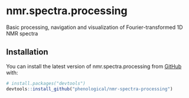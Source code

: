 
# nmr.spectra.processing

<!-- badges: start -->
<!-- badges: end -->

Basic processing, navigation and visualization of Fourier-transformed 1D NMR spectra

## Installation

You can install the latest version of nmr.spectra.processing from [GitHub](https://github.com/) with:

``` r
# install.packages("devtools")
devtools::install_github("phenological/nmr-spectra-processing")
```